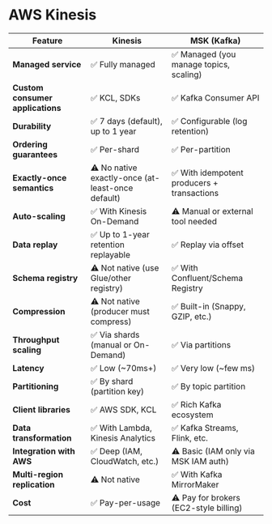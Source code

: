 # AWS Kinesis

| **Feature**                      | **Kinesis**                                       | **MSK (Kafka)**                             |
| -------------------------------- | ------------------------------------------------- | ------------------------------------------- |
| **Managed service**              | ✅ Fully managed                                  | ✅ Managed (you manage topics, scaling)     |
| **Custom consumer applications** | ✅ KCL, SDKs                                      | ✅ Kafka Consumer API                       |
| **Durability**                   | ✅ 7 days (default), up to 1 year                 | ✅ Configurable (log retention)             |
| **Ordering guarantees**          | ✅ Per-shard                                      | ✅ Per-partition                            |
| **Exactly-once semantics**       | ⚠️ No native exactly-once (at-least-once default) | ✅ With idempotent producers + transactions |
| **Auto-scaling**                 | ✅ With Kinesis On-Demand                         | ⚠️ Manual or external tool needed           |
| **Data replay**                  | ✅ Up to 1-year retention replayable              | ✅ Replay via offset                        |
| **Schema registry**              | ⚠️ Not native (use Glue/other registry)           | ✅ With Confluent/Schema Registry           |
| **Compression**                  | ⚠️ Not native (producer must compress)            | ✅ Built-in (Snappy, GZIP, etc.)            |
| **Throughput scaling**           | ✅ Via shards (manual or On-Demand)               | ✅ Via partitions                           |
| **Latency**                      | ✅ Low (\~70ms+)                                  | ✅ Very low (\~few ms)                      |
| **Partitioning**                 | ✅ By shard (partition key)                       | ✅ By topic partition                       |
| **Client libraries**             | ✅ AWS SDK, KCL                                   | ✅ Rich Kafka ecosystem                     |
| **Data transformation**          | ✅ With Lambda, Kinesis Analytics                 | ✅ Kafka Streams, Flink, etc.               |
| **Integration with AWS**         | ✅ Deep (IAM, CloudWatch, etc.)                   | ⚠️ Basic (IAM only via MSK IAM auth)        |
| **Multi-region replication**     | ⚠️ Not native                                     | ✅ With Kafka MirrorMaker                   |
| **Cost**                         | ✅ Pay-per-usage                                  | ⚠️ Pay for brokers (EC2-style billing)      |
